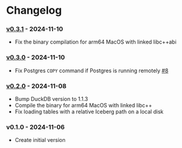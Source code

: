 # Changelog

### [v0.3.1](https://github.com/BemiHQ/BemiDB/compare/v0.3.0...v0.3.1) - 2024-11-10

- Fix the binary compilation for arm64 MacOS with linked libc++abi

### [v0.3.0](https://github.com/BemiHQ/BemiDB/compare/v0.2.0...v0.3.0) - 2024-11-10

- Fix Postgres `COPY` command if Postgres is running remotely [#8](https://github.com/BemiHQ/BemiDB/pull/8)

### [v0.2.0](https://github.com/BemiHQ/BemiDB/compare/v0.1.0...v0.2.0) - 2024-11-08

- Bump DuckDB version to 1.1.3
- Compile the binary for arm64 MacOS with linked libc++
- Fix loading tables with a relative Iceberg path on a local disk

### v0.1.0 - 2024-11-06

- Create initial version
